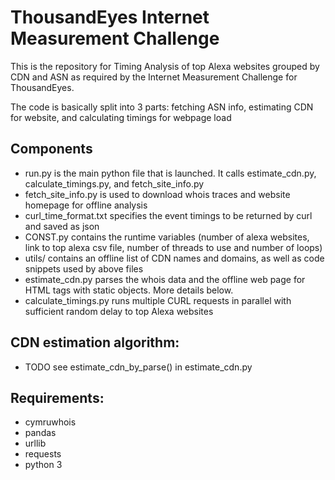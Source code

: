 # ThousandEyes Internet Measurement Challenge

This is the repository for Timing Analysis of top Alexa websites grouped by CDN and ASN as required by the Internet Measurement Challenge for ThousandEyes.

The code is basically split into 3 parts: fetching ASN info, estimating CDN for website, and calculating timings for webpage load

## Components
- run.py is the main python file that is launched. It calls estimate_cdn.py, calculate_timings.py, and fetch_site_info.py
- fetch_site_info.py is used to download whois traces and website homepage for offline analysis
- curl_time_format.txt specifies the event timings to be returned by curl and saved as json
- CONST.py contains the runtime variables (number of alexa websites, link to top alexa csv file, number of threads to use and number of loops)
- utils/ contains an offline list of CDN names and domains, as well as code snippets used by above files
- estimate_cdn.py parses the whois data and the offline web page for HTML tags with static objects. More details below.
- calculate_timings.py runs multiple CURL requests in parallel with sufficient random delay to top Alexa websites 


## CDN estimation algorithm:
- TODO see estimate_cdn_by_parse() in estimate_cdn.py


## Requirements:
- cymruwhois
- pandas
- urllib
- requests
- python 3